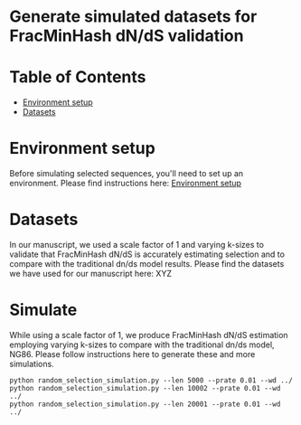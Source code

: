 # Generate simulated datasets for FracMinHash dN/dS validation

# Table of Contents

- [Environment setup](#environment-setup)
- [Datasets](#datasets)

# Environment setup

Before simulating selected sequences, you'll need to set up an environment. Please find instructions here: [Environment setup](https://github.com/KoslickiLab/dnds_using_fmh_reproducibles/tree/main#Environment-Setup)

# Datasets 

In our manuscript, we used a scale factor of 1 and varying k-sizes to validate that FracMinHash dN/dS is accurately estimating selection and to compare with the traditional dn/ds model results. Please find the datasets we have used for our manuscript here: XYZ

# Simulate

While using a scale factor of 1, we produce FracMinHash dN/dS estimation employing varying k-sizes to compare with the traditional dn/ds model, NG86. Please follow instructions here to generate these and more simulations.

```
python random_selection_simulation.py --len 5000 --prate 0.01 --wd ../
python random_selection_simulation.py --len 10002 --prate 0.01 --wd ../
python random_selection_simulation.py --len 20001 --prate 0.01 --wd ../
```